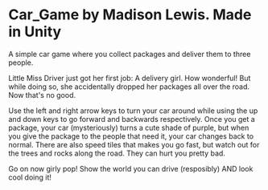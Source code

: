 # Car_Game by Madison Lewis. Made in Unity
A simple car game where you collect packages and deliver them to three people.

Little Miss Driver just got her first job: A delivery girl. How wonderful! But while doing so, she accidentally dropped her packages all over the road. Now that's no good.

Use the left and right arrow keys to turn your car around while using the up and down keys to go forward and backwards respectively. Once you get a package, your car
(mysteriously) turns a cute shade of purple, but when you give the package to the people that need it, your car changes back to normal. There are also speed tiles that 
makes you go fast, but watch out for the trees and rocks along the road. They can hurt you pretty bad.

Go on now girly pop! Show the world you can drive (resposibly) AND look cool doing it!

